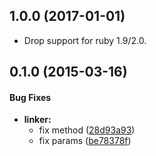 ## 1.0.0 (2017-01-01)

* Drop support for ruby 1.9/2.0.


## 0.1.0 (2015-03-16)


#### Bug Fixes

* **linker:**
  * fix method ([28d93a93](https://github.com/packsaddle/ruby-compare_linker_wrapper/commit/28d93a937d21f0d7a754d1d2fec2f93ef6876d46))
  * fix params ([be78378f](https://github.com/packsaddle/ruby-compare_linker_wrapper/commit/be78378f3ab10adb3fb051450acb37f4e20d2c0b))

